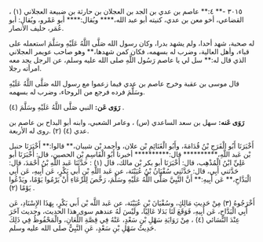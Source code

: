 ٣٠١٥ -** ٤:** عاصم بن عدي بن الجد بن العجلان بن حارثة بن ضبيعة العجلاني (١) ، القضاعي، أخو معن بن عدي، كنيته أبو عبد الله،**** ويُقال:**** أبو عَمْرو، ويُقال: أبو عُمَر، حليف الأنصار.

له صحبة، شهد أحدا، ولم يشهد بدرا، وكان رسول الله صَلَّى اللَّهُ عَلَيْهِ وسَلَّمَ استعمله على قباء، وأهل العالية، وضرب له بسهمه، فكان كمن شهدها،** وهو صاحب عويمر العجلاني الذي قال له:** سل لي يا عاصم رَسُول اللَّهِ صلى الله عليه وسلم، عن الرجل يجد معه امرأته رجلا.

قال موسى بن عقبة وخرج عاصم بن عدي فيما زعموا مع رسول الله صَلَّى اللَّهُ عَلَيْهِ وسَلَّمَ فرده فرجع من الروحاء، وضرب له بسهمه.

**رَوَى عَن:** النبي صَلَّى اللَّهُ عَلَيْهِ وسَلَّمَ (٤) .

**رَوَى عَنه:** سهل بن سعد الساعدي (س) ، وعامر الشعبي، وابنه أبو البداح بن عاصم بن عدي (٤) (٢) .روى له الأربعة.

أَخْبَرَنَا أَبُو الْفَرَجِ بْنُ قُدَامَةَ، وأَبُو الْغَنَائِمِ بْن علان، وأحمد بْن شيبان،** قالوا:** أَخْبَرَنَا حنبل بْن عَبد اللَّهِ،********** قال:********** أخبرنا أَبُو الْقَاسِمِ بْن الحصين، قال: أَخْبَرَنَا أبو عَلِيِّ ابْنُ الْمُذْهِب، قال: أَخْبَرَنَا أبو بكر بْن مالك، قال (١) : حَدَّثَنَا عَبد اللَّهِ بْنُ أَحْمَدَ، قال: حَدَّثني أَبِي، قال: حَدَّثَنِي سُفْيَانُ بْنُ عُيَيْنَة، عن عَبد اللَّهِ بْنِ أَبي بَكْرٍ، عَن أَبِيهِ، عَن أَبِي الْبَدَّاحِ،** عَن أَبِيهِ:** أَنَّ النَّبِيَّ صَلَّى اللَّهُ عَلَيْهِ وسَلَّمَ، رَخَّصَ لِلرِّعَاءِ أَنْ يَرْمُوا يَوْمًا، ويَدْعُوا يَوْمًا (٢) .

أَخْرَجُوهُ (٣) مِنْ حَدِيثِ مَالِكٍ، وسُفْيَانَ بْنِ عُيَيْنَة، عن عَبد اللَّه بْن أَبي بَكْرٍ، بِهَذَا الإِسْنَادِ، عَن أَبِي الْبَدَّاحِ، عَن أَبِيهِ، فَوَقَعَ لَنَا بَدَلا عَالِيًا، ولَيْسَ لَهُ عندهم سوى هذا الحديث، وحديث آخَرَ عِنْدَ النَّسَائي (٤) ، مِنْ رَوَايَةِ سَهْلِ بْنِ سَعْدٍ، عَنْهُ فِي قِصَّةِ اللِّعَانِ، والْمَحْفُوظُ فِي ذَلِكَ حَدِيثُ سَهْلِ بْنِ سَعْدٍ، عَنِ النَّبِيُّ صلى الله عليه وسلم.